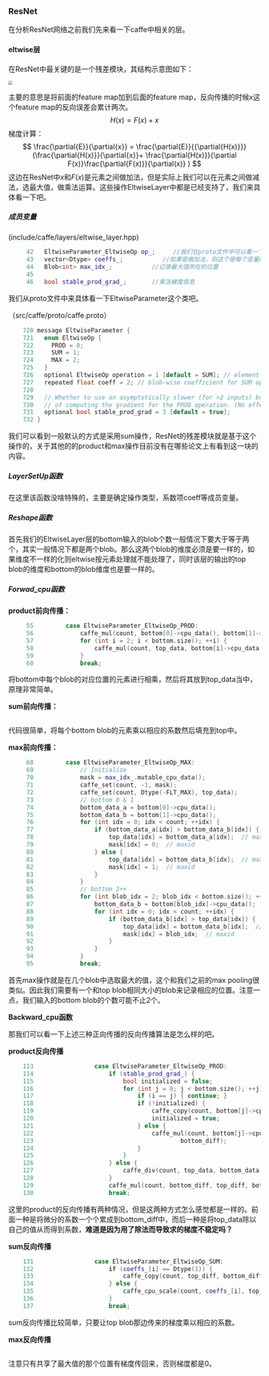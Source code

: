 ### ResNet

在分析ResNet网络之前我们先来看一下caffe中相关的层。

#### eltwise层

在ResNet中最关键的是一个残差模块，其结构示意图如下：

<img src="C:\Users\yupei\Desktop\caffe源码\图片\残差模块.png" style="zoom:50%" />

主要的意思是将前面的feature map加到后面的feature map，反向传播的时候$x$这个feature map的反向误差会累计两次。
$$
H(x) = F(x) + x
$$
梯度计算：
$$
\frac{\partial{E}}{\partial{x}} = \frac{\partial{E}}{{\partial{H(x)}}} (\frac{\partial{H(x)}}{\partial{x}}+
\frac{\partial{H(x)}}{\partial F(x)}\frac{\partial{F(x)}}{\partial(x)}
)
$$
这边在ResNet中$x$和$F(x)$是元素之间做加法，但是实际上我们可以在元素之间做减法，选最大值，做乘法运算。这些操作EltwiseLayer中都是已经支持了，我们来具体看一下吧。

##### 成员变量

(include/caffe/layers/eltwise_layer.hpp)

```c++
     42   EltwiseParameter_EltwiseOp op_;     //我们在proto文件中可以看一下这个类成员
     43   vector<Dtype> coeffs_;           //如果是做加法，则这个是每个变量的系数
     44   Blob<int> max_idx_;			//记录最大值所在的位置
     45 
     46   bool stable_prod_grad_;		//乘法梯度信息
```

我们从proto文件中来具体看一下EltwiseParameter这个类吧。

（src/caffe/proto/caffe.proto）

```c++
    720 message EltwiseParameter {
    721   enum EltwiseOp {
    722     PROD = 0;
    723     SUM = 1;
    724     MAX = 2;
    725   }
    726   optional EltwiseOp operation = 1 [default = SUM]; // element-wise operation
    727   repeated float coeff = 2; // blob-wise coefficient for SUM operation
    728 
    729   // Whether to use an asymptotically slower (for >2 inputs) but stabler method
    730   // of computing the gradient for the PROD operation. (No effect for SUM op.)
    731   optional bool stable_prod_grad = 3 [default = true];
    732 }
```

我们可以看到一般默认的方式是采用sum操作，ResNet的残差模块就是基于这个操作的，关于其他的的product和max操作目前没有在哪些论文上有看到这一块的内容。

##### LayerSetUp函数

在这里该函数没啥特殊的，主要是确定操作类型，系数项coeff等成员变量。

##### Reshape函数

首先我们的EltwiseLayer层的bottom输入的blob个数一般情况下要大于等于两个，其实一般情况下都是两个blob。那么这两个blob的维度必须是要一样的，如果维度不一样的化则eltwise按元素处理就不能处理了，同时该层的输出的top blob的维度和bottom的blob维度也是要一样的。

##### Forwad_cpu函数

**product前向传播：**

```c++
     55         case EltwiseParameter_EltwiseOp_PROD:
     56             caffe_mul(count, bottom[0]->cpu_data(), bottom[1]->cpu_data(), top_data);
     57             for (int i = 2; i < bottom.size(); ++i) {
     58                 caffe_mul(count, top_data, bottom[i]->cpu_data(), top_data);
     59             }
     60             break;
```

将bottom中每个blob的对应位置的元素进行相乘，然后将其放到top_data当中，原理非常简单。

**sum前向传播：**

```c++

```

代码很简单，将每个bottom blob的元素乘以相应的系数然后填充到top中。

**max前向传播：**

```c++
     68         case EltwiseParameter_EltwiseOp_MAX:
     69             // Initialize
     70             mask = max_idx_.mutable_cpu_data();
     71             caffe_set(count, -1, mask);
     72             caffe_set(count, Dtype(-FLT_MAX), top_data);
     73             // bottom 0 & 1
     74             bottom_data_a = bottom[0]->cpu_data();
     75             bottom_data_b = bottom[1]->cpu_data();
     76             for (int idx = 0; idx < count; ++idx) {
     77                 if (bottom_data_a[idx] > bottom_data_b[idx]) {
     78                     top_data[idx] = bottom_data_a[idx];  // maxval
     79                     mask[idx] = 0;  // maxid
     80                 } else {
     81                     top_data[idx] = bottom_data_b[idx];  // maxval
     82                     mask[idx] = 1;  // maxid
     83                 }
     84             }
     85             // bottom 2++
     86             for (int blob_idx = 2; blob_idx < bottom.size(); ++blob_idx) {
     87                 bottom_data_b = bottom[blob_idx]->cpu_data();
     88                 for (int idx = 0; idx < count; ++idx) {
     89                     if (bottom_data_b[idx] > top_data[idx]) {
     90                         top_data[idx] = bottom_data_b[idx];  // maxval
     91                         mask[idx] = blob_idx;  // maxid
     92                     }
     93                 }
     94             }
     95             break;
```

首先max操作就是在几个blob中选取最大的值，这个和我们之前的max pooling很类似。因此我们需要有一个和top blob相同大小的blob来记录相应的位置。注意一点，我们输入的bottom blob的个数可能不止2个。

**Backward_cpu函数**

那我们可以看一下上述三种正向传播的反向传播算法是怎么样的吧。

**product反向传播**

```c++
    113                 case EltwiseParameter_EltwiseOp_PROD:
    114                     if (stable_prod_grad_) {
    115                         bool initialized = false;
    116                         for (int j = 0; j < bottom.size(); ++j) {
    117                             if (i == j) { continue; }
    118                             if (!initialized) {
    119                                 caffe_copy(count, bottom[j]->cpu_data(), bottom_diff);
    120                                 initialized = true;
    121                             } else {
    122                                 caffe_mul(count, bottom[j]->cpu_data(), bottom_diff,
    123                                         bottom_diff);
    124                             }
    125                         }
    126                     } else {
    127                         caffe_div(count, top_data, bottom_data, bottom_diff);
    128                     }
    129                     caffe_mul(count, bottom_diff, top_diff, bottom_diff);
    130                     break;
```

这里的product的反向传播有两种情况，但是这两种方式怎么感觉都是一样的。前面一种是将微分的系数一个个累成到bottom_diff中，而后一种是将top_data除以自己的值从而得到系数，**难道是因为用了除法而导致求的梯度不稳定吗？**

**sum反向传播**

```c++
    131                 case EltwiseParameter_EltwiseOp_SUM:
    132                     if (coeffs_[i] == Dtype(1)) {
    133                         caffe_copy(count, top_diff, bottom_diff);
    134                     } else {
    135                         caffe_cpu_scale(count, coeffs_[i], top_diff, bottom_diff);
    136                     }
    137                     break;
```

sum反向传播比较简单，只要让top blob那边传来的梯度乘以相应的系数。

**max反向传播**

```c++

```

注意只有共享了最大值的那个位置有梯度传回来，否则梯度都是0。
